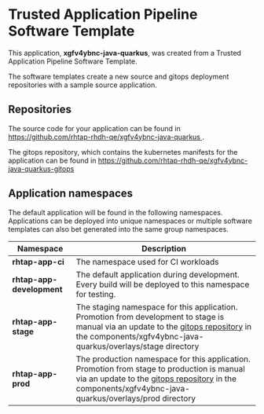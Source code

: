 # Trusted Application Pipeline Software Template

This application, **xgfv4ybnc-java-quarkus**, was created from a Trusted Application Pipeline Software Template.

The software templates create a new source and gitops deployment repositories with a sample source application. 

## Repositories

The source code for your application can be found in [https://github.com/rhtap-rhdh-qe/xgfv4ybnc-java-quarkus ](https://github.com/rhtap-rhdh-qe/xgfv4ybnc-java-quarkus ).
 
The gitops repository, which contains the kubernetes manifests for the application can be found in 
[https://github.com/rhtap-rhdh-qe/xgfv4ybnc-java-quarkus-gitops ](https://github.com/rhtap-rhdh-qe/xgfv4ybnc-java-quarkus-gitops ) 

## Application namespaces 

The default application will be found in the following namespaces. Applications can be deployed into unique namespaces or multiple software templates can also bet generated into the same group namespaces.  

|  Namespace   |  Description   |  
| -------- | -------- |
| **rhtap-app-ci** | The namespace used for CI workloads |
| **rhtap-app-development** | The default application during development. Every build will be deployed to this namespace for testing. |
| **rhtap-app-stage** | The staging namespace for this application. Promotion from development to stage is manual via an update to the [gitops repository](https://github.com/rhtap-rhdh-qe/xgfv4ybnc-java-quarkus-gitops ) in the components/xgfv4ybnc-java-quarkus/overlays/stage directory |
| **rhtap-app-prod** | The production namespace for this application. Promotion from stage to production is manual via an update to the [gitops repository](https://github.com/rhtap-rhdh-qe/xgfv4ybnc-java-quarkus-gitops ) in the components/xgfv4ybnc-java-quarkus/overlays/prod directory |